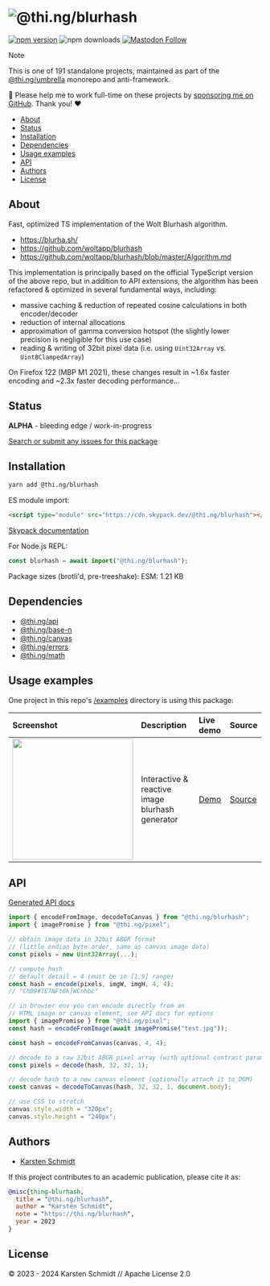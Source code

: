 <!-- This file is generated - DO NOT EDIT! -->
<!-- Please see: https://github.com/thi-ng/umbrella/blob/develop/CONTRIBUTING.md#changes-to-readme-files -->
# ![@thi.ng/blurhash](https://media.thi.ng/umbrella/banners-20230807/thing-blurhash.svg?f3b5be72)

[![npm version](https://img.shields.io/npm/v/@thi.ng/blurhash.svg)](https://www.npmjs.com/package/@thi.ng/blurhash)
![npm downloads](https://img.shields.io/npm/dm/@thi.ng/blurhash.svg)
[![Mastodon Follow](https://img.shields.io/mastodon/follow/109331703950160316?domain=https%3A%2F%2Fmastodon.thi.ng&style=social)](https://mastodon.thi.ng/@toxi)

> [!NOTE]
> This is one of 191 standalone projects, maintained as part
> of the [@thi.ng/umbrella](https://github.com/thi-ng/umbrella/) monorepo
> and anti-framework.
>
> 🚀 Please help me to work full-time on these projects by [sponsoring me on
> GitHub](https://github.com/sponsors/postspectacular). Thank you! ❤️

- [About](#about)
- [Status](#status)
- [Installation](#installation)
- [Dependencies](#dependencies)
- [Usage examples](#usage-examples)
- [API](#api)
- [Authors](#authors)
- [License](#license)

## About

Fast, optimized TS implementation of the Wolt Blurhash algorithm.

- https://blurha.sh/
- https://github.com/woltapp/blurhash
- https://github.com/woltapp/blurhash/blob/master/Algorithm.md

This implementation is principally based on the official TypeScript version of
the above repo, but in addition to API extensions, the algorithm has been
refactored & optimized in several fundamental ways, including:

- massive caching & reduction of repeated cosine calculations in both
  encoder/decoder
- reduction of internal allocations
- approximation of gamma conversion hotspot (the slightly lower precision is
  negligible for this use case)
- reading & writing of 32bit pixel data (i.e. using `Uint32Array` vs.
  `Uint8ClampedArray`)

On Firefox 122 (MBP M1 2021), these changes result in ~1.6x faster encoding and
~2.3x faster decoding performance...

## Status

**ALPHA** - bleeding edge / work-in-progress

[Search or submit any issues for this package](https://github.com/thi-ng/umbrella/issues?q=%5Bblurhash%5D+in%3Atitle)

## Installation

```bash
yarn add @thi.ng/blurhash
```

ES module import:

```html
<script type="module" src="https://cdn.skypack.dev/@thi.ng/blurhash"></script>
```

[Skypack documentation](https://docs.skypack.dev/)

For Node.js REPL:

```js
const blurhash = await import("@thi.ng/blurhash");
```

Package sizes (brotli'd, pre-treeshake): ESM: 1.21 KB

## Dependencies

- [@thi.ng/api](https://github.com/thi-ng/umbrella/tree/develop/packages/api)
- [@thi.ng/base-n](https://github.com/thi-ng/umbrella/tree/develop/packages/base-n)
- [@thi.ng/canvas](https://github.com/thi-ng/umbrella/tree/develop/packages/canvas)
- [@thi.ng/errors](https://github.com/thi-ng/umbrella/tree/develop/packages/errors)
- [@thi.ng/math](https://github.com/thi-ng/umbrella/tree/develop/packages/math)

## Usage examples

One project in this repo's
[/examples](https://github.com/thi-ng/umbrella/tree/develop/examples)
directory is using this package:

| Screenshot                                                                                                      | Description                                     | Live demo                                      | Source                                                                      |
|:----------------------------------------------------------------------------------------------------------------|:------------------------------------------------|:-----------------------------------------------|:----------------------------------------------------------------------------|
| <img src="https://raw.githubusercontent.com/thi-ng/umbrella/develop/assets/examples/blurhash.jpg" width="240"/> | Interactive & reactive image blurhash generator | [Demo](https://demo.thi.ng/umbrella/blurhash/) | [Source](https://github.com/thi-ng/umbrella/tree/develop/examples/blurhash) |

## API

[Generated API docs](https://docs.thi.ng/umbrella/blurhash/)

```ts
import { encodeFromImage, decodeToCanvas } from "@thi.ng/blurhash";
import { imagePromise } from "@thi.ng/pixel";

// obtain image data in 32bit ABGR format
// (little endian byte order, same as canvas image data)
const pixels = new Uint32Array(...);

// compute hash
// default detail = 4 (must be in [1,9] range)
const hash = encode(pixels, imgW, imgH, 4, 4);
// "ChD9#TE7NFt6k]WCnhbc"

// in browser env you can encode directly from an
// HTML image or canvas element, see API docs for options
import { imagePromise } from "@thi.ng/pixel";
const hash = encodeFromImage(await imagePromise("test.jpg"));

const hash = encodeFromCanvas(canvas, 4, 4);

// decode to a raw 32bit ABGR pixel array (with optional contrast param)
const pixels = decode(hash, 32, 32, 1);

// decode hash to a new canvas element (optionally attach it to DOM)
const canvas = decodeToCanvas(hash, 32, 32, 1, document.body);

// use CSS to stretch
canvas.style.width = "320px";
canvas.style.height = "240px";
```

## Authors

- [Karsten Schmidt](https://thi.ng)

If this project contributes to an academic publication, please cite it as:

```bibtex
@misc{thing-blurhash,
  title = "@thi.ng/blurhash",
  author = "Karsten Schmidt",
  note = "https://thi.ng/blurhash",
  year = 2023
}
```

## License

&copy; 2023 - 2024 Karsten Schmidt // Apache License 2.0
